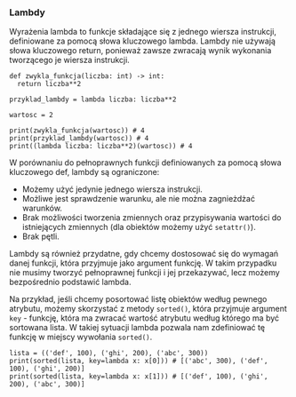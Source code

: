 
### Lambdy

Wyrażenia lambda to funkcje składające się z jednego wiersza instrukcji, definiowane za pomocą słowa kluczowego lambda. Lambdy nie używają słowa kluczowego return, ponieważ zawsze zwracają wynik wykonania tworzącego je wiersza instrukcji.

    def zwykla_funkcja(liczba: int) -> int:
      return liczba**2
    
    przyklad_lambdy = lambda liczba: liczba**2
    
    wartosc = 2
    
    print(zwykla_funkcja(wartosc)) # 4
    print(przyklad_lambdy(wartosc)) # 4
    print((lambda liczba: liczba**2)(wartosc)) # 4

W porównaniu do pełnoprawnych funkcji definiowanych za pomocą słowa kluczowego def, lambdy są ograniczone:

- Możemy użyć jedynie jednego wiersza instrukcji.
- Możliwe jest sprawdzenie warunku, ale nie można zagnieżdżać warunków.
- Brak możliwości tworzenia zmiennych oraz przypisywania wartości do istniejących zmiennych (dla obiektów możemy użyć <code>setattr()</code>).
- Brak pętli.
  
Lambdy są również przydatne, gdy chcemy dostosować się do wymagań danej funkcji, która przyjmuje jako argument funkcję. W takim przypadku nie musimy tworzyć pełnoprawnej funkcji i jej przekazywać, lecz możemy bezpośrednio podstawić lambda.

Na przykład, jeśli chcemy posortować listę obiektów według pewnego atrybutu, możemy skorzystać z metody `sorted()`, która przyjmuje argument `key` - funkcję, która ma zwracać wartość atrybutu według którego ma być sortowana lista. W takiej sytuacji lambda pozwala nam zdefiniować tę funkcję w miejscy wywołania `sorted()`.

    lista = (('def', 100), ('ghi', 200), ('abc', 300))
    print(sorted(lista, key=lambda x: x[0])) # [('abc', 300), ('def', 100), ('ghi', 200)]
    print(sorted(lista, key=lambda x: x[1])) # [('def', 100), ('ghi', 200), ('abc', 300)]
